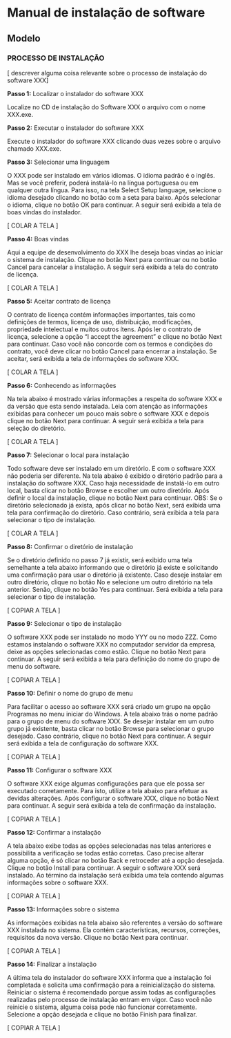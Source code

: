# Manual de instalação de software

## Modelo

### PROCESSO DE INSTALAÇÃO
[ descrever alguma coisa relevante sobre o processo de instalação do software XXX]


**Passo 1:** Localizar o instalador do software XXX

Localize no CD de instalação do Software XXX o arquivo com o nome XXX.exe.

**Passo 2:** Executar o instalador do software XXX

Execute o instalador do software XXX clicando duas vezes sobre o arquivo chamado XXX.exe.

**Passo 3:** Selecionar uma linguagem

O XXX pode ser instalado em vários idiomas. O idioma padrão é o inglês. Mas se você preferir, poderá instalá-lo na língua portuguesa ou em qualquer outra língua. Para isso, na tela Select Setup language, selecione o idioma desejado clicando no botão com a seta para baixo. Após selecionar o idioma, clique no botão OK para continuar. A seguir será exibida a tela de boas vindas do instalador.

[  COLAR A TELA ]

**Passo 4:** Boas vindas

Aqui a equipe de desenvolvimento do XXX lhe deseja boas vindas ao iniciar o sistema de instalação. Clique no botão Next para continuar ou no botão Cancel para cancelar a instalação. A seguir será exibida a tela do contrato de licença.

[  COLAR A TELA ]

**Passo 5:** Aceitar contrato de licença

O contrato de licença contém informações importantes, tais como definições de termos, licença de uso, distribuição, modificações, propriedade intelectual e muitos outros ítens. Após ler o contrato de licença, selecione a opção “I accept the agreement” e clique no botão Next para continuar. Caso você não concorde com os termos e condições do contrato, você deve clicar no botão Cancel para encerrar a instalação. Se aceitar, será exibida a tela de informações do software XXX.

[ COLAR A TELA ]

**Passo 6:** Conhecendo as informações

Na tela abaixo é mostrado várias informações a respeita do software XXX e da versão que esta sendo instalada. Leia com atenção as informações exibidas para conhecer um pouco mais sobre o software XXX e depois clique no botão Next para continuar. A seguir será exibida a tela para seleção do diretório.

[ COLAR A TELA ]

**Passo 7:** Selecionar o local para instalação

Todo software deve ser instalado em um diretório. E com o software XXX não poderia ser diferente. Na tela abaixo é exibido o diretório padrão para a instalação do software XXX. Caso haja necessidade de instalá-lo em outro local, basta clicar no botão Browse e escolher um outro diretório. Após definir o local da instalação, clique no botão Next para continuar. OBS: Se o diretório selecionado já exista, após clicar no botão Next, será exibida uma tela para confirmação do diretório. Caso contrário, será exibida a tela para selecionar o tipo de instalação.

[ COLAR A TELA ]

**Passo 8:** Confirmar o diretório de instalação

Se o diretório definido no passo 7 já existir, será exibido uma tela semelhante a tela abaixo informando que o diretório já existe e solicitando uma confirmação para usar o diretório já existente. Caso deseje instalar em outro diretório, clique no botão No e selecione um outro diretório na tela anterior. Senão, clique no botão Yes para continuar. Será exibida a tela para selecionar o tipo de instalação.
 
[ COPIAR A TELA ]

**Passo 9:** Selecionar o tipo de instalação

O software XXX pode ser instalado no modo YYY ou no modo ZZZ. Como estamos instalando o software XXX no computador servidor da empresa, deixe as opções selecionadas como estão. Clique no botão Next para continuar. A seguir será exibida a tela para definição do nome do grupo de menu do software.

[ COPIAR A TELA ]

**Passo 10:** Definir o nome do grupo de menu

Para facilitar o acesso ao software XXX será criado um grupo na opção Programas no menu iniciar do Windows. A tela abaixo trás o nome padrão para o grupo de menu do software XXX. Se desejar instalar em um outro grupo já existente, basta clicar no botão Browse para selecionar o grupo desejado. Caso contrário, clique no botão Next para continuar. A seguir será exibida a tela de configuração do software XXX.

[ COPIAR A TELA ]

**Passo 11:** Configurar o software XXX

O software XXX exige algumas configurações para que ele possa ser executado corretamente. Para isto, utilize a tela abaixo para efetuar as devidas alterações. Após configurar o software XXX, clique no botão Next para continuar. A seguir será exibida a tela de confirmação da instalação.

[ COPIAR A TELA ]

**Passo 12:** Confirmar a instalação

A tela abaixo exibe todas as opções selecionadas nas telas anteriores e possibilita a verificação se todas estão corretas. Caso precise alterar alguma opção, é só clicar no botão Back e retroceder até a opção desejada. Clique no botão Install para continuar. A seguir o software XXX será instalado. Ao término da instalação será exibida uma tela contendo algumas informações sobre o software XXX.

[ COPIAR A TELA ]

**Passo 13:** Informações sobre o sistema

As informações exibidas na tela abaixo são referentes a versão do software XXX instalada no sistema. Ela contém características, recursos, correções, requisitos da nova versão. Clique no botão Next para continuar.

[ COPIAR A TELA ]

**Passo 14:** Finalizar a instalação

A última tela do instalador do software XXX informa que a instalação foi completada e solicita uma confirmação para a reinicialização do sistema. Reiniciar o sistema é recomendado porque assim todas as configurações realizadas pelo processo de instalação entram em vigor. Caso você não reinicie o sistema, alguma coisa pode não funcionar corretamente. Selecione a opção desejada e clique no botão Finish para finalizar.

[ COPIAR A TELA ]
